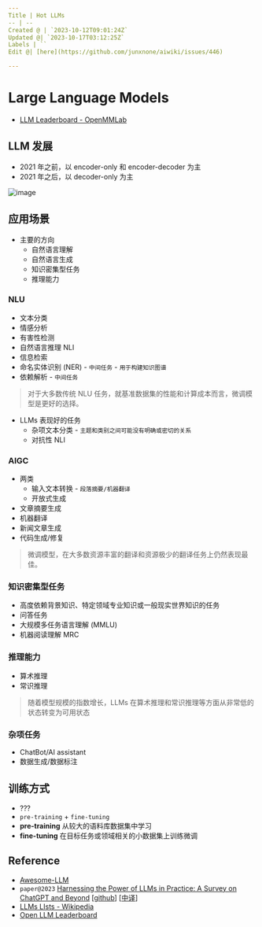 ```yaml
---
Title | Hot LLMs
-- | --
Created @ | `2023-10-12T09:01:24Z`
Updated @| `2023-10-17T03:12:25Z`
Labels | ``
Edit @| [here](https://github.com/junxnone/aiwiki/issues/446)

---
```

# Large Language Models
- [LLM Leaderboard - OpenMMLab](https://opencompass.org.cn/leaderboard-llm)


## LLM 发展

- 2021 年之前，以 encoder-only 和 encoder-decoder 为主
- 2021 年之后，以 decoder-only 为主

![image](https://github.com/junxnone/aiwiki/assets/2216970/272fa0cc-f97f-4c7e-9a45-9caf1a1f5974)


## 应用场景

- 主要的方向
  - 自然语言理解
  - 自然语言生成
  - 知识密集型任务
  - 推理能力

### NLU
- 文本分类
- 情感分析
- 有害性检测
- 自然语言推理 NLI
- 信息检索
- 命名实体识别 (NER) - `中间任务` - `用于构建知识图谱`
- 依赖解析 - `中间任务`

> 对于大多数传统 NLU 任务，就基准数据集的性能和计算成本而言，微调模型是更好的选择。

- LLMs 表现好的任务
  - 杂项文本分类 - `主题和类别之间可能没有明确或密切的关系`
  - 对抗性 NLI

### AIGC
- 两类
  - 输入文本转换 - `段落摘要/机器翻译`
  - 开放式生成
- 文章摘要生成
- 机器翻译
- 新闻文章生成
- 代码生成/修复

> 微调模型，在大多数资源丰富的翻译和资源极少的翻译任务上仍然表现最佳。 

### 知识密集型任务
- 高度依赖背景知识、特定领域专业知识或一般现实世界知识的任务
- 问答任务
- 大规模多任务语言理解 (MMLU)
- 机器阅读理解 MRC


### 推理能力
- 算术推理
- 常识推理

> 随着模型规模的指数增长，LLMs 在算术推理和常识推理等方面从非常低的状态转变为可用状态


### 杂项任务

- ChatBot/AI assistant
- 数据生成/数据标注



## 训练方式
- ???
- `pre-training` + `fine-tuning`
- **pre-training** 从较大的语料库数据集中学习
- **fine-tuning**  在目标任务或领域相关的小数据集上训练微调


## Reference
- [Awesome-LLM](https://github.com/Hannibal046/Awesome-LLM)
- `paper@2023` [Harnessing the Power of LLMs in Practice: A Survey on ChatGPT and Beyond](https://arxiv.org/pdf/2304.13712.pdf) [[github](https://github.com/Mooler0410/LLMsPracticalGuide)]  [[中译](https://zhuanlan.zhihu.com/p/630216305)]
- [LLMs LIsts - Wikipedia](https://en.wikipedia.org/wiki/Large_language_model#List)
- [Open LLM Leaderboard](https://huggingface.co/spaces/HuggingFaceH4/open_llm_leaderboard)
